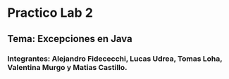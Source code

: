 # Practico Lab 2

## Tema: Excepciones en Java

### Integrantes: Alejandro Fidececchi, Lucas Udrea, Tomas Loha, Valentina Murgo y Matias Castillo.
